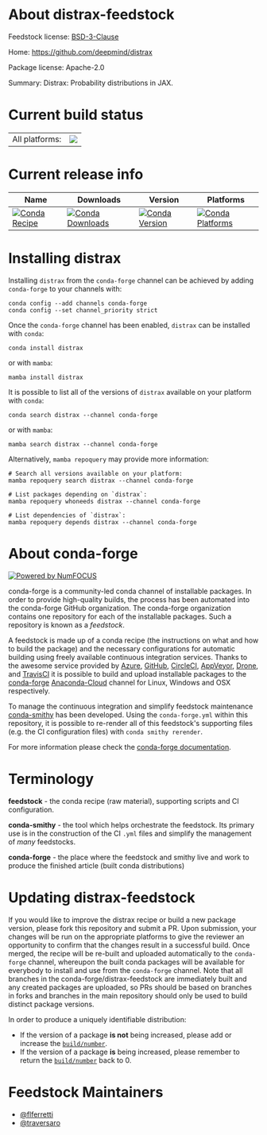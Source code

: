 About distrax-feedstock
=======================

Feedstock license: [BSD-3-Clause](https://github.com/conda-forge/distrax-feedstock/blob/main/LICENSE.txt)

Home: https://github.com/deepmind/distrax

Package license: Apache-2.0

Summary: Distrax: Probability distributions in JAX.

Current build status
====================


<table><tr><td>All platforms:</td>
    <td>
      <a href="https://dev.azure.com/conda-forge/feedstock-builds/_build/latest?definitionId=20678&branchName=main">
        <img src="https://dev.azure.com/conda-forge/feedstock-builds/_apis/build/status/distrax-feedstock?branchName=main">
      </a>
    </td>
  </tr>
</table>

Current release info
====================

| Name | Downloads | Version | Platforms |
| --- | --- | --- | --- |
| [![Conda Recipe](https://img.shields.io/badge/recipe-distrax-green.svg)](https://anaconda.org/conda-forge/distrax) | [![Conda Downloads](https://img.shields.io/conda/dn/conda-forge/distrax.svg)](https://anaconda.org/conda-forge/distrax) | [![Conda Version](https://img.shields.io/conda/vn/conda-forge/distrax.svg)](https://anaconda.org/conda-forge/distrax) | [![Conda Platforms](https://img.shields.io/conda/pn/conda-forge/distrax.svg)](https://anaconda.org/conda-forge/distrax) |

Installing distrax
==================

Installing `distrax` from the `conda-forge` channel can be achieved by adding `conda-forge` to your channels with:

```
conda config --add channels conda-forge
conda config --set channel_priority strict
```

Once the `conda-forge` channel has been enabled, `distrax` can be installed with `conda`:

```
conda install distrax
```

or with `mamba`:

```
mamba install distrax
```

It is possible to list all of the versions of `distrax` available on your platform with `conda`:

```
conda search distrax --channel conda-forge
```

or with `mamba`:

```
mamba search distrax --channel conda-forge
```

Alternatively, `mamba repoquery` may provide more information:

```
# Search all versions available on your platform:
mamba repoquery search distrax --channel conda-forge

# List packages depending on `distrax`:
mamba repoquery whoneeds distrax --channel conda-forge

# List dependencies of `distrax`:
mamba repoquery depends distrax --channel conda-forge
```


About conda-forge
=================

[![Powered by
NumFOCUS](https://img.shields.io/badge/powered%20by-NumFOCUS-orange.svg?style=flat&colorA=E1523D&colorB=007D8A)](https://numfocus.org)

conda-forge is a community-led conda channel of installable packages.
In order to provide high-quality builds, the process has been automated into the
conda-forge GitHub organization. The conda-forge organization contains one repository
for each of the installable packages. Such a repository is known as a *feedstock*.

A feedstock is made up of a conda recipe (the instructions on what and how to build
the package) and the necessary configurations for automatic building using freely
available continuous integration services. Thanks to the awesome service provided by
[Azure](https://azure.microsoft.com/en-us/services/devops/), [GitHub](https://github.com/),
[CircleCI](https://circleci.com/), [AppVeyor](https://www.appveyor.com/),
[Drone](https://cloud.drone.io/welcome), and [TravisCI](https://travis-ci.com/)
it is possible to build and upload installable packages to the
[conda-forge](https://anaconda.org/conda-forge) [Anaconda-Cloud](https://anaconda.org/)
channel for Linux, Windows and OSX respectively.

To manage the continuous integration and simplify feedstock maintenance
[conda-smithy](https://github.com/conda-forge/conda-smithy) has been developed.
Using the ``conda-forge.yml`` within this repository, it is possible to re-render all of
this feedstock's supporting files (e.g. the CI configuration files) with ``conda smithy rerender``.

For more information please check the [conda-forge documentation](https://conda-forge.org/docs/).

Terminology
===========

**feedstock** - the conda recipe (raw material), supporting scripts and CI configuration.

**conda-smithy** - the tool which helps orchestrate the feedstock.
                   Its primary use is in the construction of the CI ``.yml`` files
                   and simplify the management of *many* feedstocks.

**conda-forge** - the place where the feedstock and smithy live and work to
                  produce the finished article (built conda distributions)


Updating distrax-feedstock
==========================

If you would like to improve the distrax recipe or build a new
package version, please fork this repository and submit a PR. Upon submission,
your changes will be run on the appropriate platforms to give the reviewer an
opportunity to confirm that the changes result in a successful build. Once
merged, the recipe will be re-built and uploaded automatically to the
`conda-forge` channel, whereupon the built conda packages will be available for
everybody to install and use from the `conda-forge` channel.
Note that all branches in the conda-forge/distrax-feedstock are
immediately built and any created packages are uploaded, so PRs should be based
on branches in forks and branches in the main repository should only be used to
build distinct package versions.

In order to produce a uniquely identifiable distribution:
 * If the version of a package **is not** being increased, please add or increase
   the [``build/number``](https://docs.conda.io/projects/conda-build/en/latest/resources/define-metadata.html#build-number-and-string).
 * If the version of a package **is** being increased, please remember to return
   the [``build/number``](https://docs.conda.io/projects/conda-build/en/latest/resources/define-metadata.html#build-number-and-string)
   back to 0.

Feedstock Maintainers
=====================

* [@flferretti](https://github.com/flferretti/)
* [@traversaro](https://github.com/traversaro/)

